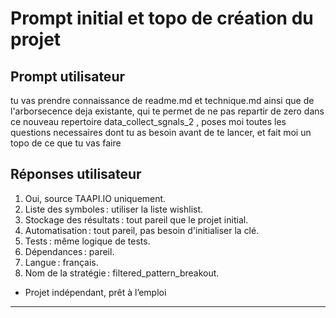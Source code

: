 # Prompt initial et topo de création du projet

## Prompt utilisateur
tu vas prendre connaissance de readme.md et technique.md
ainsi que de l'arborsecence deja existante, qui te permet de ne pas repartir de zero
dans ce nouveau repertoire data_collect_sgnals_2 , poses moi toutes les questions necessaires dont tu as besoin avant de te lancer, et fait moi un topo de ce que tu vas faire

## Réponses utilisateur

1. Oui, source TAAPI.IO uniquement.
2. Liste des symboles : utiliser la liste wishlist.
3. Stockage des résultats : tout pareil que le projet initial.
4. Automatisation : tout pareil, pas besoin d'initialiser la clé.
5. Tests : même logique de tests.
6. Dépendances : pareil.
7. Langue : français.
8. Nom de la stratégie : filtered_pattern_breakout.

- Projet indépendant, prêt à l’emploi

---
